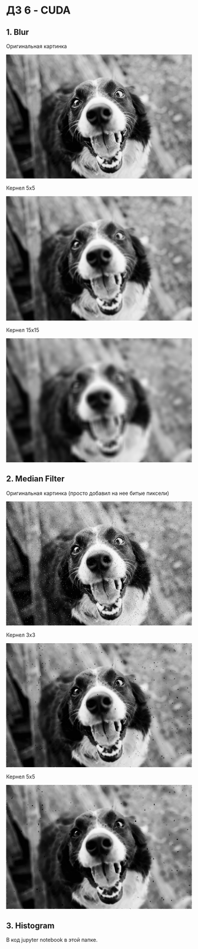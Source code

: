 # ДЗ 6 - CUDA

## 1. Blur
Оригинальная картинка  

![Оригинал](https://github.com/alexyar88/made_hpc_2020/blob/master/hw6/blur/dog.png)  

Кернел 5х5   

![Оригинал](https://github.com/alexyar88/made_hpc_2020/blob/master/hw6/blur/dog_blur_5.png)  

Кернел 15х15   

![Оригинал](https://github.com/alexyar88/made_hpc_2020/blob/master/hw6/blur/dog_blur_15.png)  


## 2. Median Filter
Оригинальная картинка (просто добавил на нее битые пиксели) 

![Оригинал](https://github.com/alexyar88/made_hpc_2020/blob/master/hw6/median_filter/dog_noise.png)  

Кернел 3х3  

![Оригинал](https://github.com/alexyar88/made_hpc_2020/blob/master/hw6/median_filter/dog_median_filter_3.jpg)  

Кернел 5х5   

![Оригинал](https://github.com/alexyar88/made_hpc_2020/blob/master/hw6/median_filter/dog_median_filter_5.jpg) 

## 3. Histogram

В код jupyter notebook в этой папке.
